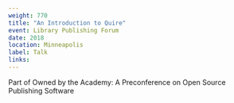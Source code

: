 ```yaml
---
weight: 770
title: "An Introduction to Quire"
event: Library Publishing Forum
date: 2018
location: Minneapolis
label: Talk
links:
---
```


Part of Owned by the Academy: A Preconference on Open Source Publishing Software